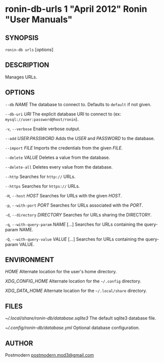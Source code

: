 # ronin-db-urls 1 "April 2012" Ronin "User Manuals"

## SYNOPSIS

`ronin-db urls` [*options*]

## DESCRIPTION

Manages URLs.

## OPTIONS

`--db` *NAME*
  The database to connect to. Defaults to `default` if not given.

`--db-uri` *URI*
  The explicit database URI to connect to
  (ex: `mysql://user:password@host/ronin`).

`-v`, `--verbose`
	Enable verbose output.

`--add` *USER*:*PASSWORD*
  Adds the *USER* and *PASSWORD* to the database.

`--import` *FILE*
  Imports the credentials from the given *FILE*.

`--delete` *VALUE*
  Deletes a value from the database.

`--delete-all`
  Deletes every value from the database.

`--http`
	Searches for `http://` URLs.

`--https`
	Searches for `https://` URLs.

`-H`, `--host` *HOST*
	Searches for URLs with the given *HOST*.

`-p`, `--with-port` *PORT*
	Searches for URLs associated with the *PORT*.

`-d`, `--directory` *DIRECTORY*
	Searches for URLs sharing the DIRECTORY.

`-q`, `--with-query-param` *NAME* [...]
	Searches for URLs containing the query-param NAME.

`-Q`, `--with-query-value` *VALUE* [...]
	Searches for URLs containing the query-param VALUE.

## ENVIRONMENT

*HOME*
  Alternate location for the user's home directory.

*XDG_CONFIG_HOME*
  Alternate location for the `~/.config` directory.

*XDG_DATA_HOME*
  Alternate location for the `~/.local/share` directory.

## FILES

*~/.local/share/ronin-db/database.sqlite3*
  The default sqlite3 database file.

*~/.config/ronin-db/database.yml*
  Optional database configuration.

## AUTHOR

Postmodern <postmodern.mod3@gmail.com>

